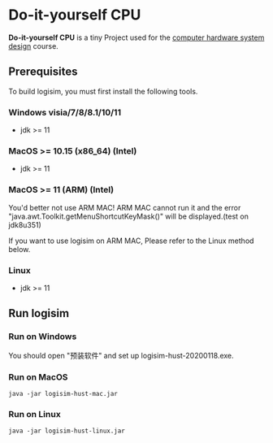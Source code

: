 # Do-it-yourself CPU

 **Do-it-yourself CPU**  is a tiny Project used for the [computer hardware system design](https://www.icourse163.org/course/0809HUST060-1205809816) course.

## Prerequisites

To build logisim, you must first install the following tools.

### Windows visia/7/8/8.1/10/11

- jdk >= 11

### MacOS >= 10.15 (x86_64) (Intel)

- jdk >= 11

### MacOS >= 11 (ARM) (Intel)

You'd better not use ARM MAC! ARM MAC cannot run it and the error "java.awt.Toolkit.getMenuShortcutKeyMask()" will be displayed.(test on jdk8u351)

If you want to use logisim on ARM MAC, Please refer to the Linux method below.

### Linux

- jdk >= 11

## Run logisim

### Run on Windows

You should open "预装软件" and set up logisim-hust-20200118.exe.

### Run on MacOS
```
java -jar logisim-hust-mac.jar
```

### Run on Linux
```
java -jar logisim-hust-linux.jar
```


